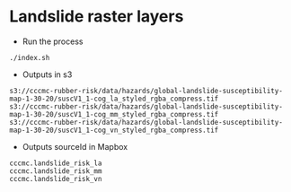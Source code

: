 # Landslide  raster layers

-  Run the process 

```
./index.sh
```

-  Outputs in s3

```
s3://cccmc-rubber-risk/data/hazards/global-landslide-susceptibility-map-1-30-20/suscV1_1-cog_la_styled_rgba_compress.tif
s3://cccmc-rubber-risk/data/hazards/global-landslide-susceptibility-map-1-30-20/suscV1_1-cog_mm_styled_rgba_compress.tif
s3://cccmc-rubber-risk/data/hazards/global-landslide-susceptibility-map-1-30-20/suscV1_1-cog_vn_styled_rgba_compress.tif
```

- Outputs sourceId in Mapbox

```
cccmc.landslide_risk_la
cccmc.landslide_risk_mm
cccmc.landslide_risk_vn
```

